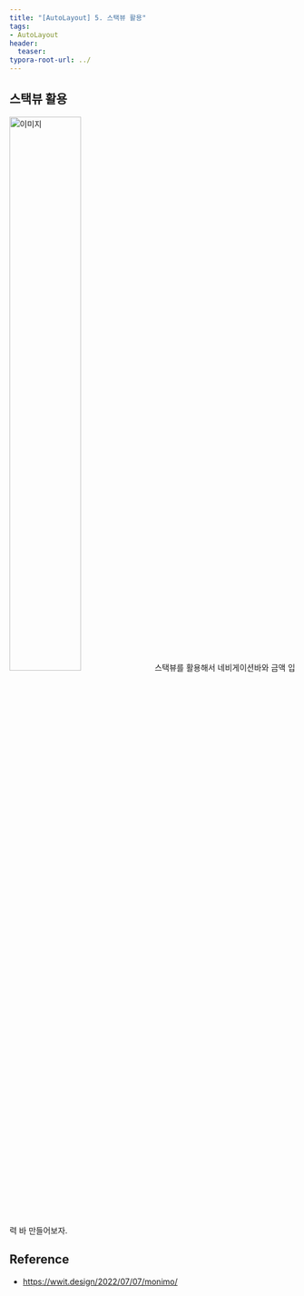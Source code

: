 ```yaml
---
title: "[AutoLayout] 5. 스택뷰 활용"
tags:
- AutoLayout
header:
  teaser:
typora-root-url: ../
---
```


<!-- <img src="{{ '이미지경로' | relative_url }}" alt="이미지" width="30%"> -->

## 스택뷰 활용
<img src="{{ '/assets/img/2025-08-14-[AutoLayout]-autolayout6/KakaoTalk_Photo_2025-08-22-15-19-27.png' | relative_url }}" alt="이미지" width="50%">
스택뷰를 활용해서 네비게이션바와 금액 입력 바 만들어보자.



## Reference
- https://wwit.design/2022/07/07/monimo/

